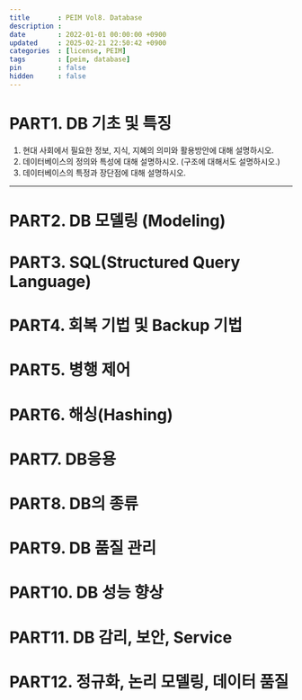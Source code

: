 ```yaml
---
title       : PEIM Vol8. Database
description :
date        : 2022-01-01 00:00:00 +0900
updated     : 2025-02-21 22:50:42 +0900
categories  : [license, PEIM]
tags        : [peim, database]
pin         : false
hidden      : false
---
```


# PART1. DB 기초 및 특징
1. 현대 사회에서 필요한 정보, 지식, 지혜의 의미와 활용방안에 대해 설명하시오.
2. 데이터베이스의 정의와 특성에 대해 설명하시오. (구조에 대해서도 설명하시오.)
3. 데이터베이스의 특정과 장단점에 대해 설명하시오.

---

# PART2. DB 모델링 (Modeling)
# PART3. SQL(Structured Query Language)
# PART4. 회복 기법 및 Backup 기법
# PART5. 병행 제어
# PART6. 해싱(Hashing)
# PART7. DB응용
# PART8. DB의 종류
# PART9. DB 품질 관리
# PART10. DB 성능 향상
# PART11. DB 감리, 보안, Service
# PART12. 정규화, 논리 모델링, 데이터 품질
